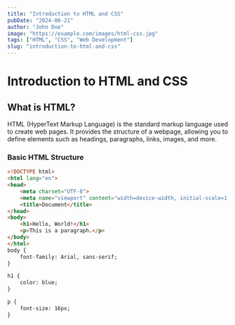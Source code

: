 ```yaml
---
title: "Introduction to HTML and CSS"
pubDate: "2024-06-21"
author: "John Doe"
image: "https://example.com/images/html-css.jpg"
tags: ["HTML", "CSS", "Web Development"]
slug: "introduction-to-html-and-css"
---
```


# Introduction to HTML and CSS

## What is HTML?
HTML (HyperText Markup Language) is the standard markup language used to create web pages. It provides the structure of a webpage, allowing you to define elements such as headings, paragraphs, links, images, and more.

### Basic HTML Structure
```html
<!DOCTYPE html>
<html lang="en">
<head>
    <meta charset="UTF-8">
    <meta name="viewport" content="width=device-width, initial-scale=1.0">
    <title>Document</title>
</head>
<body>
    <h1>Hello, World!</h1>
    <p>This is a paragraph.</p>
</body>
</html>
body {
    font-family: Arial, sans-serif;
}

h1 {
    color: blue;
}

p {
    font-size: 16px;
}

